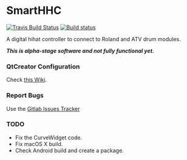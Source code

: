 # SmartHHC

[![Travis Build Status](https://travis-ci.com/azdrums/smarthhc.svg?branch=master)](https://travis-ci.com/azdrums/smarthhc)
[![Build status](https://ci.appveyor.com/api/projects/status/5i1oyacolp0ft5rf/branch/master?svg=true)](https://ci.appveyor.com/project/redtide/smarthhc/branch/master)

A digital hihat controller to connect to Roland and ATV drum modules.

***This is alpha-stage software and not fully functional yet.***

### QtCreator Configuration

Check [this Wiki](https://github.com/redtide/QTips/wiki).

### Report Bugs
Use the [Gitlab Issues Tracker](https://gitlab.com/azdrums/smarthhc/smarthhc/issues)

### TODO

- Fix the CurveWidget code.
- Fix macOS X build.
- Check Android build and create a package.
